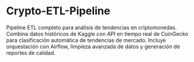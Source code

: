 # Crypto-ETL-Pipeline
Pipeline ETL completo para análisis de tendencias en criptomonedas. Combina datos históricos de Kaggle con API en tiempo real de CoinGecko para clasificación automática de tendencias de mercado. Incluye orquestación con Airflow, limpieza avanzada de datos y generación de reportes de calidad.  
